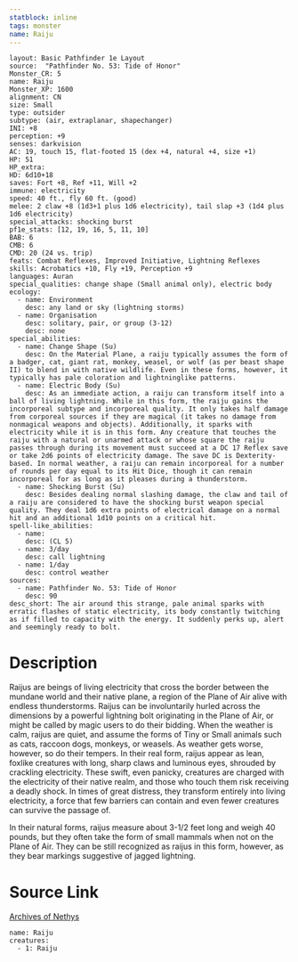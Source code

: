 ```yaml
---
statblock: inline
tags: monster
name: Raiju
---
```

```statblock
layout: Basic Pathfinder 1e Layout
source:  "Pathfinder No. 53: Tide of Honor"
Monster_CR: 5
name: Raiju
Monster_XP: 1600
alignment: CN
size: Small
type: outsider
subtype: (air, extraplanar, shapechanger)
INI: +8
perception: +9
senses: darkvision
AC: 19, touch 15, flat-footed 15 (dex +4, natural +4, size +1)
HP: 51
HP_extra: 
HD: 6d10+18
saves: Fort +8, Ref +11, Will +2
immune: electricity
speed: 40 ft., fly 60 ft. (good)
melee: 2 claw +8 (1d3+1 plus 1d6 electricity), tail slap +3 (1d4 plus 1d6 electricity)
special_attacks: shocking burst
pf1e_stats: [12, 19, 16, 5, 11, 10]
BAB: 6
CMB: 6
CMD: 20 (24 vs. trip)
feats: Combat Reflexes, Improved Initiative, Lightning Reflexes
skills: Acrobatics +10, Fly +19, Perception +9
languages: Auran
special_qualities: change shape (Small animal only), electric body
ecology:
  - name: Environment
    desc: any land or sky (lightning storms)
  - name: Organisation
    desc: solitary, pair, or group (3-12)
    desc: none
special_abilities:
  - name: Change Shape (Su)
    desc: On the Material Plane, a raiju typically assumes the form of a badger, cat, giant rat, monkey, weasel, or wolf (as per beast shape II) to blend in with native wildlife. Even in these forms, however, it typically has pale coloration and lightninglike patterns.
  - name: Electric Body (Su)
    desc: As an immediate action, a raiju can transform itself into a ball of living lightning. While in this form, the raiju gains the incorporeal subtype and incorporeal quality. It only takes half damage from corporeal sources if they are magical (it takes no damage from nonmagical weapons and objects). Additionally, it sparks with electricity while it is in this form. Any creature that touches the raiju with a natural or unarmed attack or whose square the raiju passes through during its movement must succeed at a DC 17 Reflex save or take 2d6 points of electricity damage. The save DC is Dexterity-based. In normal weather, a raiju can remain incorporeal for a number of rounds per day equal to its Hit Dice, though it can remain incorporeal for as long as it pleases during a thunderstorm.
  - name: Shocking Burst (Su)
    desc: Besides dealing normal slashing damage, the claw and tail of a raiju are considered to have the shocking burst weapon special quality. They deal 1d6 extra points of electrical damage on a normal hit and an additional 1d10 points on a critical hit.
spell-like_abilities:
  - name:
    desc: (CL 5)
  - name: 3/day
    desc: call lightning
  - name: 1/day
    desc: control weather
sources:
  - name: Pathfinder No. 53: Tide of Honor
    desc: 90
desc_short: The air around this strange, pale animal sparks with erratic flashes of static electricity, its body constantly twitching as if filled to capacity with the energy. It suddenly perks up, alert and seemingly ready to bolt.
```
# Description
Raijus are beings of living electricity that cross the border between the mundane world and their native plane, a region of the Plane of Air alive with endless thunderstorms. Raijus can be involuntarily hurled across the dimensions by a powerful lightning bolt originating in the Plane of Air, or might be called by magic users to do their bidding. When the weather is calm, raijus are quiet, and assume the forms of Tiny or Small animals such as cats, raccoon dogs, monkeys, or weasels. As weather gets worse, however, so do their tempers. In their real form, raijus appear as lean, foxlike creatures with long, sharp claws and luminous eyes, shrouded by crackling electricity. These swift, even panicky, creatures are charged with the electricity of their native realm, and those who touch them risk receiving a deadly shock. In times of great distress, they transform entirely into living electricity, a force that few barriers can contain and even fewer creatures can survive the passage of.

In their natural forms, raijus measure about 3-1/2 feet long and weigh 40 pounds, but they often take the form of small mammals when not on the Plane of Air. They can be still recognized as raijus in this form, however, as they bear markings suggestive of jagged lightning.
# Source Link
[Archives of Nethys](https://aonprd.com/MonsterDisplay.aspx?ItemName=Raiju)
```encounter-table
name: Raiju
creatures:
  - 1: Raiju
```
